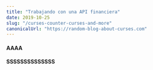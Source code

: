 ```yaml
---
title: "Trabajando con una API financiera"
date: 2019-10-25
slug: "/curses-counter-curses-and-more"
canonicalUrl: "https://random-blog-about-curses.com"
---
```



#### AAAA
#### SSSSSSSSSSSSSS